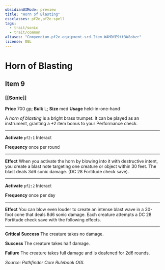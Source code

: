 ```yaml
---
obsidianUIMode: preview
title: "Horn of Blasting"
cssclasses: pf2e,pf2e-spell
tags:
  - trait/sonic
  - trait/common
aliases: "Compendium.pf2e.equipment-srd.Item.WAMDYE9tt3W8obzr"
license: OGL
---
```

# Horn of Blasting
## Item 9
### [[Sonic]]


**Price** 700 gp; 
**Bulk** L; **Size** med
**Usage** held-in-one-hand

A _horn of blasting_ is a bright brass trumpet. It can be played as an instrument, granting a +2 item bonus to your Performance check.

* * *

**Activate** `pf2:1` Interact

**Frequency** once per round

* * *

**Effect** When you activate the horn by blowing into it with destructive intent, you create a blast note targeting one creature or object within 30 feet. The blast deals 3d6 sonic damage. (DC 28 Fortitude check save).

* * *

**Activate** `pf2:2` Interact

**Frequency** once per day

* * *

**Effect** You can blow even louder to create an intense blast wave in a 30-foot cone that deals 8d6 sonic damage. Each creature attempts a DC 28 Fortitude check save with the following effects.

* * *

**Critical Success** The creature takes no damage.

**Success** The creature takes half damage.

**Failure** The creature takes full damage and is deafened for 2d6 rounds.

*Source: Pathfinder Core Rulebook*
*OGL*